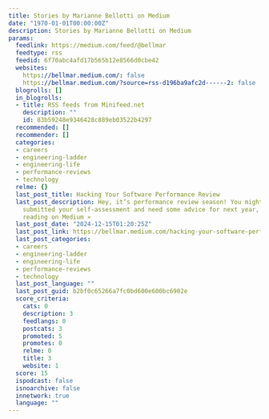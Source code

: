 ```yaml
---
title: Stories by Marianne Bellotti on Medium
date: "1970-01-01T00:00:00Z"
description: Stories by Marianne Bellotti on Medium
params:
  feedlink: https://medium.com/feed/@bellmar
  feedtype: rss
  feedid: 6f70abc4afd17b565b12e8566d0cbe42
  websites:
    https://bellmar.medium.com/: false
    https://bellmar.medium.com/?source=rss-d196ba9afc2d------2: false
  blogrolls: []
  in_blogrolls:
  - title: RSS feeds from Minifeed.net
    description: ""
    id: 83b59248e9346428c889eb03522b4297
  recommended: []
  recommender: []
  categories:
  - careers
  - engineering-ladder
  - engineering-life
  - performance-reviews
  - technology
  relme: {}
  last_post_title: Hacking Your Software Performance Review
  last_post_description: Hey, it’s performance review season! You might have already
    submitted your self-assessment and need some advice for next year, or you…Continue
    reading on Medium »
  last_post_date: "2024-12-15T01:20:25Z"
  last_post_link: https://bellmar.medium.com/hacking-your-software-performance-review-b5e1737d983c?source=rss-d196ba9afc2d------2
  last_post_categories:
  - careers
  - engineering-ladder
  - engineering-life
  - performance-reviews
  - technology
  last_post_language: ""
  last_post_guid: b2bf0c65266a7fc0bd600e600bc6902e
  score_criteria:
    cats: 0
    description: 3
    feedlangs: 0
    postcats: 3
    promoted: 5
    promotes: 0
    relme: 0
    title: 3
    website: 1
  score: 15
  ispodcast: false
  isnoarchive: false
  innetwork: true
  language: ""
---
```

